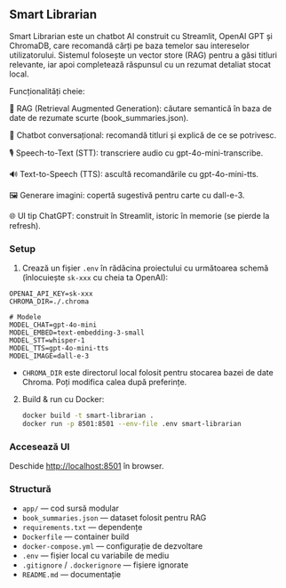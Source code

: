 ## Smart Librarian

Smart Librarian este un chatbot AI construit cu Streamlit, OpenAI GPT și ChromaDB, care recomandă cărți pe baza temelor sau intereselor utilizatorului. Sistemul folosește un vector store (RAG) pentru a găsi titluri relevante, iar apoi completează răspunsul cu un rezumat detaliat stocat local.

Funcționalități cheie:

🔎 RAG (Retrieval Augmented Generation): căutare semantică în baza de date de rezumate scurte (book_summaries.json).

💬 Chatbot conversațional: recomandă titluri și explică de ce se potrivesc.

🎙️ Speech-to-Text (STT): transcriere audio cu gpt-4o-mini-transcribe.

🔊 Text-to-Speech (TTS): ascultă recomandările cu gpt-4o-mini-tts.

🖼️ Generare imagini: copertă sugestivă pentru carte cu dall-e-3.

🌐 UI tip ChatGPT: construit în Streamlit, istoric în memorie (se pierde la refresh).

### Setup
1. Crează un fișier `.env` în rădăcina proiectului cu următoarea schemă (înlocuiește `sk-xxx` cu cheia ta OpenAI):

```env
OPENAI_API_KEY=sk-xxx
CHROMA_DIR=./.chroma

# Modele
MODEL_CHAT=gpt-4o-mini
MODEL_EMBED=text-embedding-3-small
MODEL_STT=whisper-1
MODEL_TTS=gpt-4o-mini-tts
MODEL_IMAGE=dall-e-3
```

- `CHROMA_DIR` este directorul local folosit pentru stocarea bazei de date Chroma. Poți modifica calea după preferințe.


2. Build & run cu Docker:
	```sh
	docker build -t smart-librarian .
	docker run -p 8501:8501 --env-file .env smart-librarian
	```

### Accesează UI
Deschide [http://localhost:8501](http://localhost:8501) în browser.

### Structură
- `app/` — cod sursă modular
- `book_summaries.json` — dataset folosit pentru RAG
- `requirements.txt` — dependențe
- `Dockerfile` — container build
- `docker-compose.yml` — configurație de dezvoltare
- `.env` — fișier local cu variabile de mediu
- `.gitignore` / `.dockerignore` — fișiere ignorate
- `README.md` — documentație
